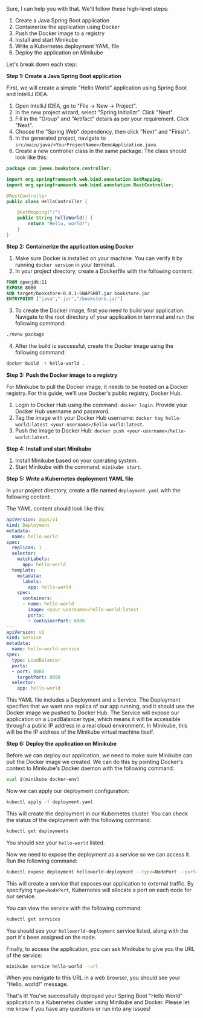 Sure, I can help you with that. We'll follow these high-level steps:

1. Create a Java Spring Boot application
2. Containerize the application using Docker
3. Push the Docker image to a registry
4. Install and start Minikube
5. Write a Kubernetes deployment YAML file
6. Deploy the application on Minikube

Let's break down each step:

**Step 1: Create a Java Spring Boot application**

First, we will create a simple "Hello World" application using Spring Boot and IntelliJ IDEA.

1. Open IntelliJ IDEA, go to "File -> New -> Project".
2. In the new project wizard, select "Spring Initializr". Click "Next".
3. Fill in the "Group" and "Artifact" details as per your requirement. Click "Next".
4. Choose the "Spring Web" dependency, then click "Next" and "Finish".
5. In the generated project, navigate to `src/main/java/<YourProjectName>/DemoApplication.java`.
6. Create a new controller class in the same package. The class should look like this:

```java
package com.james.bookstore.controller;

import org.springframework.web.bind.annotation.GetMapping;
import org.springframework.web.bind.annotation.RestController;

@RestController
public class HelloController {

    @GetMapping("/")
    public String helloWorld() {
        return "Hello, world!";
    }
}
```

**Step 2: Containerize the application using Docker**

1. Make sure Docker is installed on your machine. You can verify it by running `docker version` in your terminal.
2. In your project directory, create a Dockerfile with the following content:

```Dockerfile
FROM openjdk:11
EXPOSE 8080
ADD target/bookstore-0.0.1-SNAPSHOT.jar bookstore.jar
ENTRYPOINT ["java","-jar","/bookstore.jar"]
```

3. To create the Docker image, first you need to build your application. Navigate to the root directory of your application in terminal and run the following command: 

```bash
./mvnw package
```

4. After the build is successful, create the Docker image using the following command:

```bash
docker build -t hello-world .
```

**Step 3: Push the Docker image to a registry**

For Minikube to pull the Docker image, it needs to be hosted on a Docker registry. For this guide, we'll use Docker's public registry, Docker Hub.

1. Login to Docker Hub using the command: `docker login`. Provide your Docker Hub username and password.
2. Tag the image with your Docker Hub username: `docker tag hello-world:latest <your-username>/hello-world:latest`.
3. Push the image to Docker Hub: `docker push <your-username>/hello-world:latest`.

**Step 4: Install and start Minikube**

1. Install Minikube based on your operating system. 
2. Start Minikube with the command: `minikube start`.

**Step 5: Write a Kubernetes deployment YAML file**

In your project directory, create a file named `deployment.yaml` with the following content:

The YAML content should look like this:

```yaml
apiVersion: apps/v1
kind: Deployment
metadata:
  name: hello-world
spec:
  replicas: 1
  selector:
    matchLabels:
      app: hello-world
  template:
    metadata:
      labels:
        app: hello-world
    spec:
      containers:
      - name: hello-world
        image: <your-username>/hello-world:latest
        ports:
        - containerPort: 8080
---
apiVersion: v1
kind: Service
metadata:
  name: hello-world-service
spec:
  type: LoadBalancer
  ports:
  - port: 8080
    targetPort: 8080
  selector:
    app: hello-world
```

This YAML file includes a Deployment and a Service. The Deployment specifies that we want one replica of our app running, and it should use the Docker image we pushed to Docker Hub. The Service will expose our application on a LoadBalancer type, which means it will be accessible through a public IP address in a real cloud environment. In Minikube, this will be the IP address of the Minikube virtual machine itself.

**Step 6: Deploy the application on Minikube**

Before we can deploy our application, we need to make sure Minikube can pull the Docker image we created. We can do this by pointing Docker's context to Minikube's Docker daemon with the following command:

```bash
eval $(minikube docker-env)
```

Now we can apply our deployment configuration:

```bash
kubectl apply -f deployment.yaml
```

This will create the deployment in our Kubernetes cluster. You can check the status of the deployment with the following command:

```bash
kubectl get deployments
```

You should see your `hello-world` listed.

Now we need to expose the deployment as a service so we can access it. Run the following command:

```bash
kubectl expose deployment helloworld-deployment --type=NodePort --port=8080
```

This will create a service that exposes our application to external traffic. By specifying `type=NodePort`, Kubernetes will allocate a port on each node for our service.

You can view the service with the following command:

```bash
kubectl get services
```

You should see your `helloworld-deployment` service listed, along with the port it's been assigned on the node.

Finally, to access the application, you can ask Minikube to give you the URL of the service:

```bash
minikube service hello-world --url
```

When you navigate to this URL in a web browser, you should see your "Hello, world!" message.

That's it! You've successfully deployed your Spring Boot "Hello World" application to a Kubernetes cluster using Minikube and Docker. Please let me know if you have any questions or run into any issues!
